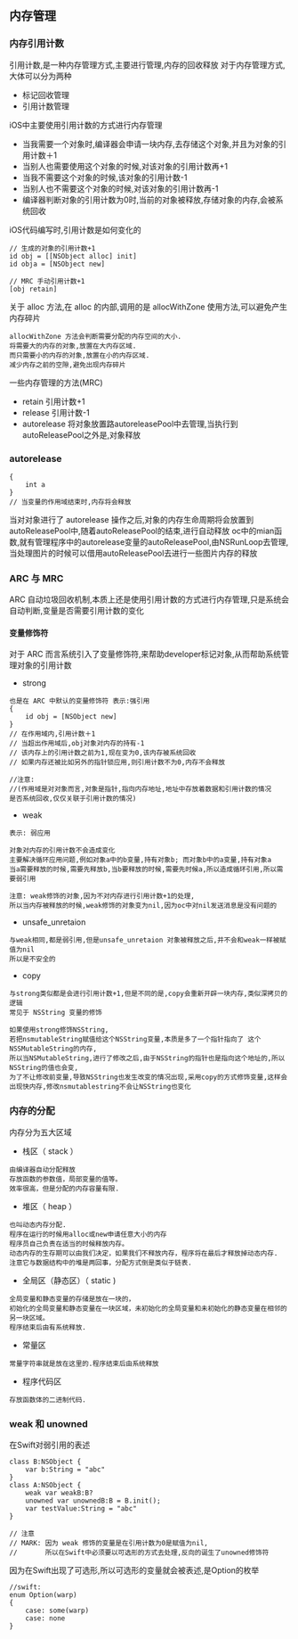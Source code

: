 ## 内存管理

### 内存引用计数
引用计数,是一种内存管理方式,主要进行管理,内存的回收释放
对于内存管理方式,大体可以分为两种

* 标记回收管理
* 引用计数管理

iOS中主要使用引用计数的方式进行内存管理

* 当我需要一个对象时,编译器会申请一块内存,去存储这个对象,并且为对象的引用计数＋1
* 当别人也需要使用这个对象的时候,对该对象的引用计数再+1
* 当我不需要这个对象的时候,该对象的引用计数-1
* 当别人也不需要这个对象的时候,对该对象的引用计数再-1
* 编译器判断对象的引用计数为0时,当前的对象被释放,存储对象的内存,会被系统回收

iOS代码编写时,引用计数是如何变化的

```
// 生成的对象的引用计数+1
id obj = [[NSObject alloc] init]
id obja = [NSObject new]

// MRC 手动引用计数+1
[obj retain]

```
关于 alloc 方法,在 alloc 的内部,调用的是 allocWithZone 使用方法,可以避免产生内存碎片

```
allocWithZone 方法会判断需要分配的内存空间的大小.
将需要大的内存的对象,放置在大内存区域.
而只需要小的内存的对象,放置在小的内存区域.
减少内存之前的空隙,避免出现内存碎片
```

一些内存管理的方法(MRC)

* retain 引用计数+1
* release 引用计数-1
* autorelease 将对象放置路autoreleasePool中去管理,当执行到autoReleasePool之外是,对象释放

### autorelease

```
{
	int a
}
// 当变量的作用域结束时,内存将会释放
```
当对对象进行了 autorelease 操作之后,对象的内存生命周期将会放置到autoReleasePool中,随着autoReleasePool的结束,进行自动释放
oc中的mian函数,就有管理程序中的autorelease变量的autoReleasePool,由NSRunLoop去管理,当处理图片的时候可以借用autoReleasePool去进行一些图片内存的释放

### ARC 与 MRC
ARC 自动垃圾回收机制,本质上还是使用引用计数的方式进行内存管理,只是系统会自动判断,变量是否需要引用计数的变化
#### 变量修饰符
对于 ARC 而言系统引入了变量修饰符,来帮助developer标记对象,从而帮助系统管理对象的引用计数

* strong

```
也是在 ARC 中默认的变量修饰符 表示:强引用
{
	id obj = [NSObject new]
}
// 在作用域内,引用计数＋1
// 当超出作用域后,obj对象对内存的持有-1
// 该内存上的引用计数之前为1,现在变为0,该内存被系统回收
// 如果内存还被比如另外的指针锁应用,则引用计数不为0,内存不会释放

//注意: 
//(作用域是对对象而言,对象是指针,指向内存地址,地址中存放着数据和引用计数的情况
是否系统回收,仅仅关联于引用计数的情况)
```
* weak

```
表示: 弱应用

对象对内存的引用计数不会造成变化
主要解决循环应用问题,例如对象a中的b变量,持有对象b; 而对象b中的a变量,持有对象a
当a需要释放的时候,需要先释放b,当b要释放的时候,需要先时候a,所以造成循环引用,所以需要弱引用

注意: weak修饰的对象,因为不对内存进行引用计数+1的处理,
所以当内存被释放的时候,weak修饰的对象变为nil,因为oc中对nil发送消息是没有问题的
```

* unsafe_unretaion

```
与weak相同,都是弱引用,但是unsafe_unretaion 对象被释放之后,并不会和weak一样被赋值为nil
所以是不安全的
```

* copy

```
与strong类似都是会进行引用计数+1,但是不同的是,copy会重新开辟一块内存,类似深拷贝的逻辑
常见于 NSString 变量的修饰

如果使用strong修饰NSString,
若把nsmutableString赋值给这个NSString变量,本质是多了一个指针指向了 这个NSSMutableString的内存,
所以当NSMutableString,进行了修改之后,由于NSString的指针也是指向这个地址的,所以NSString的值也会变,
为了不让修改前变量,导致NSString也发生改变的情况出现,采用copy的方式修饰变量,这样会出现快内存,修改nsmutablestring不会让NSString也变化
```

### 内存的分配

内存分为五大区域

* 栈区（ stack ）

```
由编译器自动分配释放 
存放函数的参数值，局部变量的值等。
效率很高，但是分配的内存容量有限.
```
* 堆区（ heap ）

```
也叫动态内存分配.
程序在运行的时候用alloc或new申请任意大小的内存 
程序员自己负责在适当的时候释放内存。
动态内存的生存期可以由我们决定，如果我们不释放内存，程序将在最后才释放掉动态内存.
注意它与数据结构中的堆是两回事，分配方式倒是类似于链表.
```
* 全局区（静态区）（ static )

``` 
全局变量和静态变量的存储是放在一块的，
初始化的全局变量和静态变量在一块区域，未初始化的全局变量和未初始化的静态变量在相邻的另一块区域。
程序结束后由有系统释放.
```
* 常量区 

```
常量字符串就是放在这里的.程序结束后由系统释放
```
* 程序代码区 

```
存放函数体的二进制代码.
```


### weak 和 unowned
在Swift对弱引用的表述

```
class B:NSObject {
    var b:String = "abc"
}
class A:NSObject {
    weak var weakB:B? 
    unowned var unownedB:B = B.init();
    var testValue:String = "abc"
}

// 注意
// MARK: 因为 weak 修饰的变量是在引用计数为0是赋值为nil,
//       所以在Swift中必须要以可选形的方式去处理,反向的诞生了unowned修饰符
```
因为在Swift出现了可选形,所以可选形的变量就会被表述,是Option<warp>的枚举

```
//swift:
enum Option(warp)
{
	case: some(warp)
	case: none
}
```
